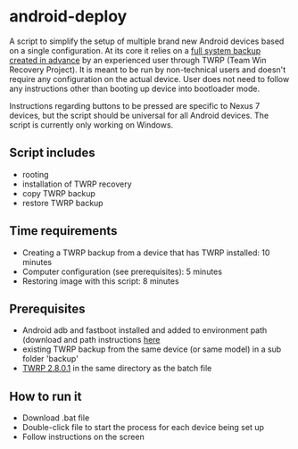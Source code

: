 android-deploy
==============

A script to simplify the setup of multiple brand new Android devices based on a single configuration. At its core it relies on a [full system backup created in advance](https://www.google.com/search?q=create+backup+in+TWRP) by an experienced user through TWRP (Team Win Recovery Project). It is meant to be run by non-technical users and doesn't require any configuration on the actual device. User does not need to follow any instructions other than booting up device into bootloader mode. 

Instructions regarding buttons to be pressed are specific to Nexus 7 devices, but the script should be universal for all Android devices. The script is currently only working on Windows. 

Script includes
---------------
* rooting
* installation of TWRP recovery
* copy TWRP backup 
* restore TWRP backup

Time requirements
----------------
* Creating a TWRP backup from a device that has TWRP installed: 10 minutes
* Computer configuration (see prerequisites): 5 minutes
* Restoring image with this script: 8 minutes

Prerequisites
-------------
* Android adb and fastboot installed and added to environment path (download and path instructions [here](http://lifehacker.com/the-easiest-way-to-install-androids-adb-and-fastboot-to-1586992378)
* existing TWRP backup from the same device (or same model) in a sub folder 'backup' 
* [TWRP 2.8.0.1](http://teamw.in/project/twrp2) in the same directory as the batch file

How to run it
-------------
* Download .bat file
* Double-click file to start the process for each device being set up
* Follow instructions on the screen
